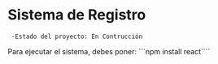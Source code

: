 <h1>Sistema de Registro</h1>

     -Estado del proyecto: En Contrucción

Para ejecutar el sistema, debes poner:
```npm install react````
